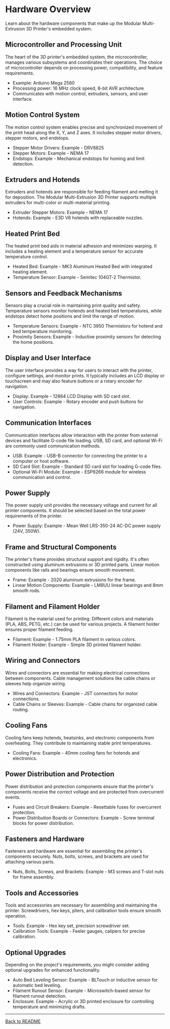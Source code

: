 # Hardware Overview

Learn about the hardware components that make up the Modular Multi-Extrusion 3D Printer's embedded system.

## Microcontroller and Processing Unit

The heart of the 3D printer's embedded system, the microcontroller, manages various subsystems and coordinates their operations. The choice of microcontroller depends on processing power, compatibility, and feature requirements.

- Example: Arduino Mega 2560
- Processing power: 16 MHz clock speed, 8-bit AVR architecture
- Communicates with motion control, extruders, sensors, and user interface.

## Motion Control System

The motion control system enables precise and synchronized movement of the print head along the X, Y, and Z axes. It includes stepper motor drivers, stepper motors, and endstops.

- Stepper Motor Drivers: Example - DRV8825
- Stepper Motors: Example - NEMA 17
- Endstops: Example - Mechanical endstops for homing and limit detection.

## Extruders and Hotends

Extruders and hotends are responsible for feeding filament and melting it for deposition. The Modular Multi-Extrusion 3D Printer supports multiple extruders for multi-color or multi-material printing.

- Extruder Stepper Motors: Example - NEMA 17
- Hotends: Example - E3D V6 hotends with replaceable nozzles.

## Heated Print Bed

The heated print bed aids in material adhesion and minimizes warping. It includes a heating element and a temperature sensor for accurate temperature control.

- Heated Bed: Example - MK3 Aluminum Heated Bed with integrated heating element.
- Temperature Sensor: Example - Semitec 104GT-2 Thermistor.

## Sensors and Feedback Mechanisms

Sensors play a crucial role in maintaining print quality and safety. Temperature sensors monitor hotends and heated bed temperatures, while endstops detect home positions and limit the range of motion.

- Temperature Sensors: Example - NTC 3950 Thermistors for hotend and bed temperature monitoring.
- Proximity Sensors: Example - Inductive proximity sensors for detecting the home positions.

## Display and User Interface

The user interface provides a way for users to interact with the printer, configure settings, and monitor prints. It typically includes an LCD display or touchscreen and may also feature buttons or a rotary encoder for navigation.

- Display: Example - 12864 LCD Display with SD card slot.
- User Controls: Example - Rotary encoder and push buttons for navigation.

## Communication Interfaces

Communication interfaces allow interaction with the printer from external devices and facilitate G-code file loading. USB, SD card, and optional Wi-Fi are commonly used communication methods.

- USB: Example - USB-B connector for connecting the printer to a computer or host software.
- SD Card Slot: Example - Standard SD card slot for loading G-code files.
- Optional Wi-Fi Module: Example - ESP8266 module for wireless communication and control.

## Power Supply

The power supply unit provides the necessary voltage and current for all printer components. It should be selected based on the total power requirements of the printer.

- Power Supply: Example - Mean Well LRS-350-24 AC-DC power supply (24V, 350W).

## Frame and Structural Components

The printer's frame provides structural support and rigidity. It's often constructed using aluminum extrusions or 3D printed parts. Linear motion components like rails and bearings ensure smooth movement.

- Frame: Example - 2020 aluminum extrusions for the frame.
- Linear Motion Components: Example - LM8UU linear bearings and 8mm smooth rods.

## Filament and Filament Holder

Filament is the material used for printing. Different colors and materials (PLA, ABS, PETG, etc.) can be used for various projects. A filament holder ensures proper filament feeding.

- Filament: Example - 1.75mm PLA filament in various colors.
- Filament Holder: Example - Simple 3D printed filament holder.

## Wiring and Connectors

Wires and connectors are essential for making electrical connections between components. Cable management solutions like cable chains or sleeves help organize wiring.

- Wires and Connectors: Example - JST connectors for motor connections.
- Cable Chains or Sleeves: Example - Cable chains for organized cable routing.

## Cooling Fans

Cooling fans keep hotends, heatsinks, and electronic components from overheating. They contribute to maintaining stable print temperatures.

- Cooling Fans: Example - 40mm cooling fans for hotends and electronics.

## Power Distribution and Protection

Power distribution and protection components ensure that the printer's components receive the correct voltage and are protected from overcurrent events.

- Fuses and Circuit Breakers: Example - Resettable fuses for overcurrent protection.
- Power Distribution Boards or Connectors: Example - Screw terminal blocks for power distribution.

## Fasteners and Hardware

Fasteners and hardware are essential for assembling the printer's components securely. Nuts, bolts, screws, and brackets are used for attaching various parts.

- Nuts, Bolts, Screws, and Brackets: Example - M3 screws and T-slot nuts for frame assembly.

## Tools and Accessories

Tools and accessories are necessary for assembling and maintaining the printer. Screwdrivers, hex keys, pliers, and calibration tools ensure smooth operation.

- Tools: Example - Hex key set, precision screwdriver set.
- Calibration Tools: Example - Feeler gauges, calipers for precise calibration.

## Optional Upgrades

Depending on the project's requirements, you might consider adding optional upgrades for enhanced functionality.

- Auto Bed Leveling Sensor: Example - BLTouch or inductive sensor for automatic bed leveling.
- Filament Runout Sensor: Example - Microswitch-based sensor for filament runout detection.
- Enclosure: Example - Acrylic or 3D printed enclosure for controlling temperature and minimizing drafts.

---

[Back to README](README.md)

